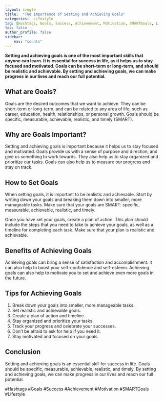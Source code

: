 ```yaml
---
layout: single
title:  "The Importance of Setting and Achieving Goals"
categories:  Lifestyle
tag: [Hashtags, Goals, Success, Achievement, Motivation, SMARTGoals, Lifestyle, ]
toc: false
author_profile: false
sidebar:
    nav: "counts"
---
```

    
**Setting and achieving goals is one of the most important skills that anyone can learn. It is essential for success in life, as it helps us to stay focused and motivated. Goals can be short-term or long-term, and should be realistic and achievable. By setting and achieving goals, we can make progress in our lives and reach our full potential.**

## What are Goals?

Goals are the desired outcomes that we want to achieve. They can be short-term or long-term, and can be related to any area of life, such as career, education, health, relationships, or personal growth. Goals should be specific, measurable, achievable, realistic, and timely (SMART).

## Why are Goals Important?

Setting and achieving goals is important because it helps us to stay focused and motivated. Goals provide us with a sense of purpose and direction, and give us something to work towards. They also help us to stay organized and prioritize our tasks. Goals can also help us to measure our progress and stay on track.

## How to Set Goals

When setting goals, it is important to be realistic and achievable. Start by writing down your goals and breaking them down into smaller, more manageable tasks. Make sure that your goals are SMART: specific, measurable, achievable, realistic, and timely.

Once you have set your goals, create a plan of action. This plan should include the steps that you need to take to achieve your goals, as well as a timeline for completing each task. Make sure that your plan is realistic and achievable.

## Benefits of Achieving Goals

Achieving goals can bring a sense of satisfaction and accomplishment. It can also help to boost your self-confidence and self-esteem. Achieving goals can also help to motivate you to set and achieve even more goals in the future.

## Tips for Achieving Goals

1. Break down your goals into smaller, more manageable tasks.
2. Set realistic and achievable goals.
3. Create a plan of action and timeline.
4. Stay organized and prioritize your tasks.
5. Track your progress and celebrate your successes.
6. Don’t be afraid to ask for help if you need it.
7. Stay motivated and focused on your goals.

## Conclusion

Setting and achieving goals is an essential skill for success in life. Goals should be specific, measurable, achievable, realistic, and timely. By setting and achieving goals, we can make progress in our lives and reach our full potential.

#Hashtags
#Goals #Success #Achievement #Motivation #SMARTGoals #Lifestyle